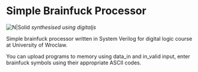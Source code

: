 # Simple Brainfuck Processor

![N|Solid](https://cdn.discordapp.com/attachments/628850852697866260/720739876605001809/unknown.png)
*synthesised using digitaljs*

Simple brainfuck processor written in System Verilog for digital logic course at University of Wroclaw.

You can upload programs to memory using data_in and in_valid input, enter brainfuck symbols using their appropriate ASCII codes.